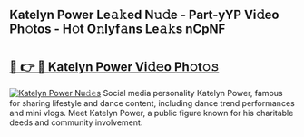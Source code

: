 ## Katelyn Power Le𝚊𝚔ed N𝚞𝚍e - Part-yYP Vi𝚍eo Ph𝚘tos - H𝚘t O𝚗lyf𝚊ns Le𝚊𝚔s nCpNF

# <h2><a href="http://hf2ow36.feru.top/?c=Katelyn+Power">🔗 👉 🔴 Katelyn Power Vi𝚍𝚎o Ph𝚘t𝚘𝚜</a></h2>

[![Katelyn Power Nu𝚍𝚎s](https://i.imgur.com/0TWrTi3.gif)](http://hf2ow36.feru.top/?c=Katelyn+Power)
Social media personality Katelyn Power, famous for sharing lifestyle and dance content, including dance trend performances and mini vlogs. Meet Katelyn Power, a public figure known for his charitable deeds and community involvement. 
